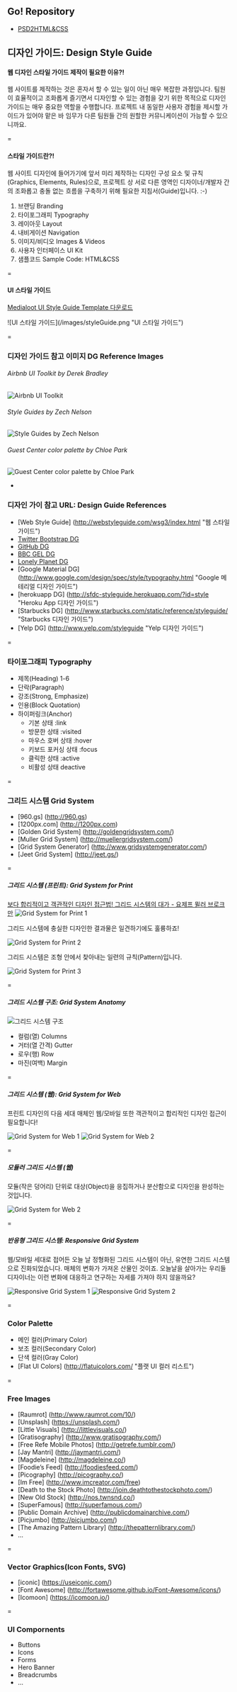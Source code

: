 ## Go! Repository
- [PSD2HTML&CSS](https://github.com/yamoo9/PSD2HTML-CSS "PSD2HTML-CSS 저장소 보기")

## 디자인 가이드: Design Style Guide

#### 웹 디자인 스타일 가이드 제작이 필요한 이유?!
웹 사이트를 제작하는 것은 혼자서 할 수 있는 일이 아닌 매우 복잡한 과정입니다. 팀원이 효율적이고 조화롭게 즐기면서 디자인할 수 있는 경험을 갖기 위한 목적으로 디자인 가이드는 매우 중요한 역할을 수행합니다. 프로젝트 내 동일한 사용자 경험을 제시할 가이드가 있어야 맡은 바 임무가 다른 팀원들 간의 원할한 커뮤니케이션이 가능할 수 있으니까요.

=

#### 스타일 가이드란?!
웹 사이트 디자인에 들어가기에 앞서 미리 제작하는 디자인 구성 요소 및 규칙(Graphics, Elements, Rules)으로, 프로젝트 상 서로 다른 영역인 디자이너/개발자 간의 조화롭고 충돌 없는 흐름을 구축하기 위해 필요한 지침서(Guide)입니다. :-)

1. 브랜딩 Branding
2. 타이포그래피 Typography
3. 레이아웃 Layout
4. 내비게이션 Navigation
5. 이미지/비디오 Images & Videos
6. 사용자 인터페이스 UI Kit
7. 샘플코드 Sample Code: HTML&CSS

=

#### UI 스타일 가이드
<p><a href="DAY02-Environment-Settings/medialoot-ui-style-guide-template.zip?raw=true" target="_blank">Medialoot UI Style Guide Template 다운로드</a></p>
![UI 스타일 가이드](/images/styleGuide.png "UI 스타일 가이드")

=

### 디자인 가이드 참고 이미지 DG Reference Images
###### Airbnb UI Toolkit by Derek Bradley
![Airbnb UI Toolkit](https://d13yacurqjgara.cloudfront.net/users/3797/screenshots/1669299/attachments/263198/airbnb-web-toolkit.png "Airbnb UI Toolkit by Derek Bradley")
###### Style Guides by Zech Nelson
![Style Guides by Zech Nelson](https://d13yacurqjgara.cloudfront.net/users/92121/screenshots/1718657/style-guides_1x.png "Style Guides by Zech Nelson")
###### Guest Center color palette by Chloe Park
![Guest Center color palette by Chloe Park](https://d13yacurqjgara.cloudfront.net/users/33252/screenshots/1597099/colorpalette2_1x.png "Guest Center color palette by Chloe Park")

-

### 디자인 가이 참고 URL: Design Guide References
- [Web Style Guide] (http://webstyleguide.com/wsg3/index.html "웹 스타일 가이드")
- [Twitter Bootstrap DG](http://getbootstrap.com/ "트위터 부트스트랩 디자인 가이드")
- [GitHub DG](https://github.com/styleguide/css "깃허브 디자인 가이드")
- [BBC GEL DG](http://www.bbc.co.uk/gel "BBC Global Expirence Language 디자인 가이드")
- [Lonely Planet DG](http://rizzo.lonelyplanet.com/styleguide/design-elements/colours "Lonely Planet 디자인 가이드")
- [Google Material DG] (http://www.google.com/design/spec/style/typography.html "Google 메테리얼 디자인 가이드")
- [herokuapp DG] (http://sfdc-styleguide.herokuapp.com/?id=style "Heroku App 디자인 가이드")
- [Starbucks DG] (http://www.starbucks.com/static/reference/styleguide/ "Starbucks 디자인 가이드")
- [Yelp DG] (http://www.yelp.com/styleguide "Yelp 디자인 가이드")

=

### 타이포그래피 Typography
- 제목(Heading) 1-6
- 단락(Paragraph)
- 강조(Strong, Emphasize)
- 인용(Block Quotation)
- 하이퍼링크(Anchor)
    * 기본 상태         :link
    * 방문한 상태        :visited
    * 마우스 호버 상태    :hover
    * 키보드 포커싱 상태   :focus
    * 클릭한 상태        :active
    * 비활성 상태        deactive

=

### 그리드 시스템 Grid System
- [960.gs] (http://960.gs)
- [1200px.com] (http://1200px.com)
- [Golden Grid System] (http://goldengridsystem.com/)
- [Muller Grid System] (http://muellergridsystem.com/)
- [Grid System Generator] (http://www.gridsystemgenerator.com/)
- [Jeet Grid System] (http://jeet.gs/)

=

##### 그리드 시스템 (프린트): Grid System for Print
[보다 합리적이고 객관적인 디자인 접근법! 그리드 시스템의 대가 - 요제프 뮐러 브로크만](http://yamoo9.net/josef-muller-brockman/)
![Grid System for Print 1](http://yalantis.com/blog/wp-content/uploads/2014/04/2328591656_311f762a73_o.jpg)

그리드 시스템에 충실한 디자인한 결과물은 일견하기에도 훌륭하죠! 

![Grid System for Print 2](http://yalantis.com/blog/wp-content/uploads/2014/04/triboro-design-2.jpg)

그리드 시스템은 조형 안에서 찾아내는 일련의 규칙(Pattern)입니다.

![Grid System for Print 3](http://yalantis.com/blog/wp-content/uploads/2014/04/97c969229c23fba98a6e8da890519e18.jpg)

=

##### 그리드 시스템 구조: Grid System Anatomy
![그리드 시스템 구조](http://www.demacmedia.com/wp-content/uploads/2014/07/GridAnatomy.jpg)

- 컬럼(열) Columns
- 거터(열 간격) Gutter
- 로우(행) Row
- 마진(여백) Margin

=

##### 그리드 시스템 (웹): Grid System for Web
프린트 디자인의 다음 세대 매체인 웹/모바일 또한 객관적이고 합리적인 디자인 접근이 필요합니다!

![Grid System for Web 1](http://yalantis.com/blog/wp-content/uploads/2014/04/g-column-gird02-1024x815.jpg)
![Grid System for Web 2](http://yalantis.com/blog/wp-content/uploads/2014/04/picture-4.png)

=

##### 모듈러 그리드 시스템 (웹)
모듈(작은 덩어리) 단위로 대상(Object)을 응집하거나 분산함으로 디자인을 완성하는 것입니다.

![Grid System for Web 2](http://yalantis.com/blog/wp-content/uploads/2014/04/02.gif)

=

##### 반응형 그리드 시스템: Responsive Grid System
웹/모바일 세대로 접어든 오늘 날 정형화된 그리드 시스템이 아닌, 유연한 그리드 시스템으로 진화되었습니다. 매체의 변화가 가져온 산물인 것이죠. 오늘날을 살아가는 우리들 디자이너는 이런 변화에 대응하고 연구하는 자세를 가져야 하지 않을까요?

![Responsive Grid System 1](http://yalantis.com/blog/wp-content/uploads/2014/04/responsive-design-example1.jpg)
![Responsive Grid System 2](http://www.cmswire.com/images/responsive-grid.png)

=

### Color Palette
- 메인 컬러(Primary Color)
- 보조 컬러(Secondary Color)
- 단색 컬러(Gray Color)
- [Flat UI Colors] (http://flatuicolors.com/ "플랫 UI 컬러 리스트")

=

### Free Images
* [Raumrot] (http://www.raumrot.com/10/)
* [Unsplash] (https://unsplash.com/)
* [Little Visuals] (http://littlevisuals.co/)
* [Gratisography] (http://www.gratisography.com/)
* [Free Refe Mobile Photos] (http://getrefe.tumblr.com/)
* [Jay Mantri] (http://jaymantri.com/)
* [Magdeleine] (http://magdeleine.co/)
* [Foodie’s Feed] (http://foodiesfeed.com/)
* [Picography] (http://picography.co/)
* [Im Free] (http://www.imcreator.com/free)
* [Death to the Stock Photo] (http://join.deathtothestockphoto.com/)
* [New Old Stock] (http://nos.twnsnd.co/)
* [SuperFamous] (http://superfamous.com/)
* [Public Domain Archive] (http://publicdomainarchive.com/)
* [Picjumbo] (http://picjumbo.com/)
* [The Amazing Pattern Library] (http://thepatternlibrary.com/)
* ...

=

### Vector Graphics(Icon Fonts, SVG)
* [iconic] (https://useiconic.com/)
* [Font Awesome] (http://fortawesome.github.io/Font-Awesome/icons/)
* [Icomoon] (https://icomoon.io/)

=

### UI Compornents
- Buttons
- Icons
- Forms
- Hero Banner
- Breadcrumbs
- ...
